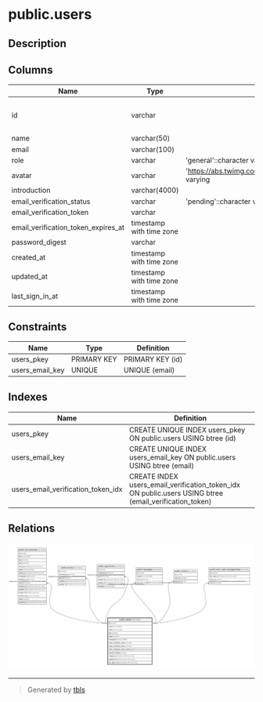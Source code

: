 # public.users

## Description

## Columns

| Name | Type | Default | Nullable | Children | Parents | Comment |
| ---- | ---- | ------- | -------- | -------- | ------- | ------- |
| id | varchar |  | false | [public.recruitments](public.recruitments.md) [public.stocks](public.stocks.md) [public.applicants](public.applicants.md) [public.messages](public.messages.md) [public.entries](public.entries.md) [public.room_read_managements](public.room_read_managements.md) |  |  |
| name | varchar(50) |  | false |  |  |  |
| email | varchar(100) |  | false |  |  |  |
| role | varchar | 'general'::character varying | false |  |  |  |
| avatar | varchar | 'https://abs.twimg.com/sticky/default_profile_images/default_profile.png'::character varying | false |  |  |  |
| introduction | varchar(4000) |  | true |  |  |  |
| email_verification_status | varchar | 'pending'::character varying | false |  |  |  |
| email_verification_token | varchar |  | true |  |  |  |
| email_verification_token_expires_at | timestamp with time zone |  | true |  |  |  |
| password_digest | varchar |  | true |  |  |  |
| created_at | timestamp with time zone |  | false |  |  |  |
| updated_at | timestamp with time zone |  | false |  |  |  |
| last_sign_in_at | timestamp with time zone |  | true |  |  |  |

## Constraints

| Name | Type | Definition |
| ---- | ---- | ---------- |
| users_pkey | PRIMARY KEY | PRIMARY KEY (id) |
| users_email_key | UNIQUE | UNIQUE (email) |

## Indexes

| Name | Definition |
| ---- | ---------- |
| users_pkey | CREATE UNIQUE INDEX users_pkey ON public.users USING btree (id) |
| users_email_key | CREATE UNIQUE INDEX users_email_key ON public.users USING btree (email) |
| users_email_verification_token_idx | CREATE INDEX users_email_verification_token_idx ON public.users USING btree (email_verification_token) |

## Relations

![er](public.users.svg)

---

> Generated by [tbls](https://github.com/k1LoW/tbls)
